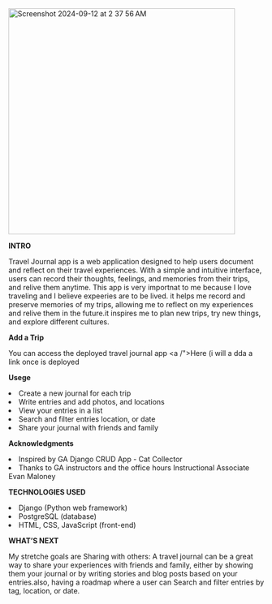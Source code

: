 <img width="446" alt="Screenshot 2024-09-12 at 2 37 56 AM" src="https://github.com/user-attachments/assets/c9209240-0380-49db-8c48-3f21891340d4">

**INTRO**

Travel Journal app is a web application designed to help users document and reflect on their travel experiences. With a simple and intuitive interface, users can record their thoughts, feelings, and memories from their trips, and relive them anytime. This app is very importnat to me because I love traveling and I believe expeeries are to be lived.  it helps me record and preserve memories of my trips, allowing me to reflect on my experiences and relive them in the future.it inspires me to plan new trips, try new things, and explore different cultures.


**Add a Trip**

You can access the deployed travel journal app <a /">Here (i will a dda a link once is deployed</a>


**Usege**
<li>Create a new journal for each trip</li>
<li>Write entries and add photos, and locations</li>
<li>View your entries in a list</li>
<li>Search and filter entries location, or date</li>
<li>Share your journal with friends and family</li>


**Acknowledgments**

<li>Inspired by GA Django CRUD App - Cat Collector</li>
<li> Thanks to GA instructors and the office hours Instructional Associate Evan Maloney </li>

**TECHNOLOGIES USED**
<li>Django (Python web framework)</li>
<li>PostgreSQL (database)</li>
<li>HTML, CSS, JavaScript (front-end)</li>

**WHAT’S NEXT**

My stretche goals are Sharing with others: A travel journal can be a great way to share your experiences with friends and family, either by showing them your journal or by writing stories and blog posts based on your entries.also, having a roadmap where a user can Search and filter entries by tag, location, or date.




